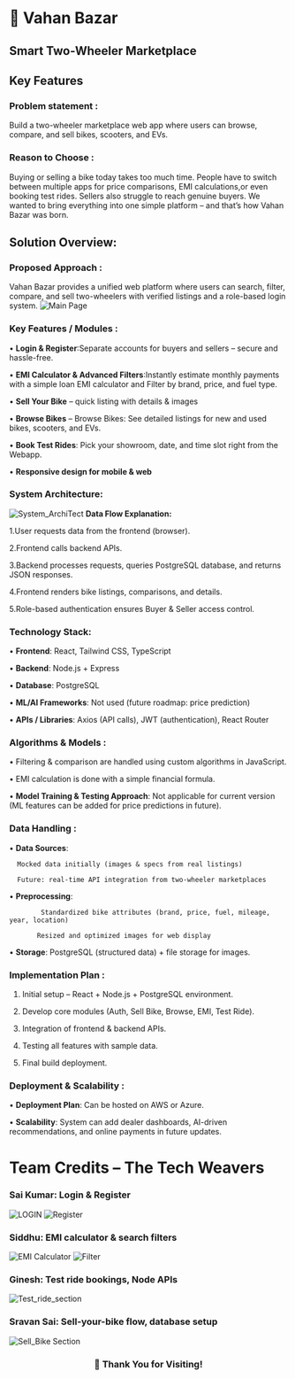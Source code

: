 # 🚀 Vahan Bazar
## Smart Two-Wheeler Marketplace
## Key Features


### Problem statement :

Build a two-wheeler marketplace web app where users can browse, compare, and sell bikes, scooters, and EVs.

### Reason to Choose :
Buying or selling a bike today takes too much time. People have to switch between multiple apps for price comparisons, EMI calculations,or even booking test rides. Sellers also struggle to reach genuine buyers. We wanted to bring everything into one simple platform – and that’s how Vahan Bazar was born.

## Solution Overview:

### Proposed Approach :
Vahan Bazar provides a unified web platform where users can search, filter, compare, and sell two-wheelers with verified listings and a role-based login system.
![Main Page](https://github.com/peddintiginesh/Vahan-Bazar/blob/2188c626307ad991717412e4e358a0091de44933/Main.jpg)

### Key Features / Modules :

•	**Login & Register**:Separate accounts for buyers and sellers – secure and hassle-free.
    
•	**EMI Calculator & Advanced Filters**:Instantly estimate monthly payments with a simple loan EMI calculator and Filter by brand, price, and fuel type.
    
•	**Sell Your Bike** – quick listing with details & images
    
•	**Browse Bikes** – Browse Bikes: See detailed listings for new and used bikes, scooters, and EVs. 
    
•	**Book Test Rides**: Pick your showroom, date, and time slot right from the Webapp.
    
•	**Responsive design for mobile & web**

### System Architecture:
![System_ArchiTect](https://github.com/peddintiginesh/Vahan-Bazar/blob/00c5a7fedad797e09d979aac41fb87c90ce2b129/System_Architecture.png)
**Data Flow Explanation:**

1.User requests data from the frontend (browser).

2.Frontend calls backend APIs.

3.Backend processes requests, queries PostgreSQL database, and returns JSON responses.

4.Frontend renders bike listings, comparisons, and details.

5.Role-based authentication ensures Buyer & Seller access control.

### Technology Stack:

•	**Frontend**: React, Tailwind CSS, TypeScript
            
•	**Backend**: Node.js + Express
            
•	**Database**: PostgreSQL

•   **ML/AI Frameworks**: Not used (future roadmap: price prediction)

•   **APIs / Libraries**: Axios (API calls), JWT (authentication), React Router


### Algorithms & Models :

•	Filtering & comparison are handled using custom algorithms in JavaScript.

•	EMI calculation is done with a simple financial formula.

•	**Model Training & Testing Approach**:
Not applicable for current version (ML features can be added for price predictions in future).



### Data Handling :

•	**Data Sources**:

      Mocked data initially (images & specs from real listings)

      Future: real-time API integration from two-wheeler marketplaces
    
•	**Preprocessing**:

			Standardized bike attributes (brand, price, fuel, mileage, year, location)

           Resized and optimized images for web display
    
•	**Storage**: PostgreSQL (structured data) + file storage for images.
    
### Implementation Plan :

1.	Initial setup – React + Node.js + PostgreSQL environment.
        
2.	 Develop core modules (Auth, Sell Bike, Browse, EMI, Test Ride).
   
3.	 Integration of frontend & backend APIs.

4.	 Testing all features with sample data.
	 
5.	 Final build deployment.
### Deployment & Scalability :

•	**Deployment Plan**: Can be hosted on AWS or Azure.
    
•	**Scalability**: System can add dealer dashboards, AI-driven recommendations, and online payments in future updates.

# Team Credits – The Tech Weavers

### Sai Kumar: Login & Register

![LOGIN](https://github.com/peddintiginesh/Vahan-Bazar/blob/00c5a7fedad797e09d979aac41fb87c90ce2b129/Login.jpg)
![Register](https://github.com/peddintiginesh/Vahan-Bazar/blob/00c5a7fedad797e09d979aac41fb87c90ce2b129/Register.jpg)

### Siddhu: EMI calculator & search filters
![EMI Calculator](https://github.com/peddintiginesh/Vahan-Bazar/blob/00c5a7fedad797e09d979aac41fb87c90ce2b129/Emi.jpg)
![Filter](https://github.com/peddintiginesh/Vahan-Bazar/blob/00c5a7fedad797e09d979aac41fb87c90ce2b129/Filter.jpg)
### Ginesh: Test ride bookings, Node APIs
![Test_ride_section](https://github.com/peddintiginesh/Vahan-Bazar/blob/00c5a7fedad797e09d979aac41fb87c90ce2b129/Test_ride.jpg)

### Sravan Sai: Sell-your-bike flow, database setup
![Sell_Bike Section](https://github.com/peddintiginesh/Vahan-Bazar/blob/00c5a7fedad797e09d979aac41fb87c90ce2b129/Sell_bike.jpg)

<h3 align="center">
  <b>🙏 Thank You for Visiting!</b>
</h3>

